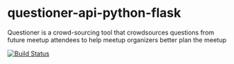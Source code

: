 # questioner-api-python-flask
Questioner is a crowd-sourcing tool that crowdsources questions from future meetup attendees to help meetup organizers better plan the meetup

[![Build Status](https://travis-ci.org/micah-akpan/questioner-api-python-flask.svg?branch=master)](https://travis-ci.org/micah-akpan/questioner-api-python-flask)
